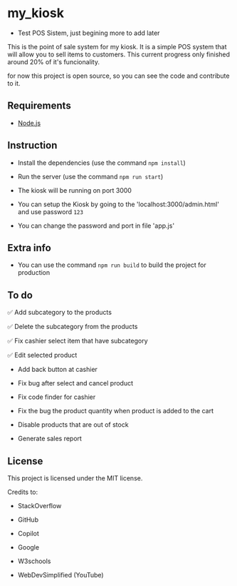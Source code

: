 

# my_kiosk

  

- Test POS Sistem, just begining more to add later

  

This is the point of sale system for my kiosk. It is a simple POS system that will allow you to sell items to customers. This current progress only finished around 20% of it's funcionality.

for now this project is open source, so you can see the code and contribute to it.

  

## Requirements

* [Node.js](https://nodejs.org/)

  

## Instruction

* Install the dependencies (use the command `npm install`)

* Run the server (use the command `npm run start`)

* The kiosk will be running on port 3000

* You can setup the Kiosk by going to the 'localhost:3000/admin.html' and use password `123`

* You can change the password and port in file 'app.js'

  

## Extra info

* You can use the command `npm run build` to build the project for production

  

## To do

✅ Add subcategory to the products

✅ Delete the subcategory from the products

✅ Fix cashier select item that have subcategory

✅ Edit selected product

* Add back button at cashier

* Fix bug after select and cancel product

* Fix code finder for cashier

* Fix the bug the product quantity when product is added to the cart

* Disable products that are out of stock

* Generate sales report

  

## License

This project is licensed under the MIT license.

  
  

Credits to:

* StackOverflow

* GitHub

* Copilot

* Google

* W3schools

* WebDevSimplified (YouTube)